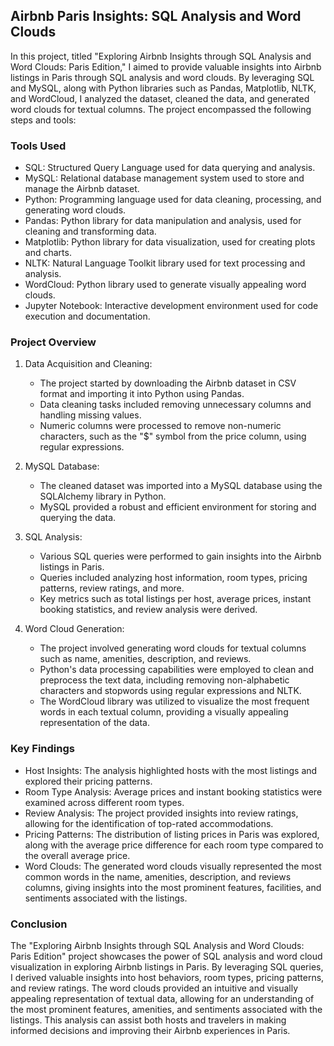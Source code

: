 
## Airbnb Paris Insights: SQL Analysis and Word Clouds

In this project, titled "Exploring Airbnb Insights through SQL Analysis and Word Clouds: Paris Edition," I aimed to provide valuable insights into Airbnb listings in Paris through SQL analysis and word clouds. By leveraging SQL and MySQL, along with Python libraries such as Pandas, Matplotlib, NLTK, and WordCloud, I analyzed the dataset, cleaned the data, and generated word clouds for textual columns. The project encompassed the following steps and tools:

### Tools Used
- SQL: Structured Query Language used for data querying and analysis.
- MySQL: Relational database management system used to store and manage the Airbnb dataset.
- Python: Programming language used for data cleaning, processing, and generating word clouds.
- Pandas: Python library for data manipulation and analysis, used for cleaning and transforming data.
- Matplotlib: Python library for data visualization, used for creating plots and charts.
- NLTK: Natural Language Toolkit library used for text processing and analysis.
- WordCloud: Python library used to generate visually appealing word clouds.
- Jupyter Notebook: Interactive development environment used for code execution and documentation.

### Project Overview
1. Data Acquisition and Cleaning:
   - The project started by downloading the Airbnb dataset in CSV format and importing it into Python using Pandas.
   - Data cleaning tasks included removing unnecessary columns and handling missing values.
   - Numeric columns were processed to remove non-numeric characters, such as the "$" symbol from the price column, using regular expressions.

2. MySQL Database:
   - The cleaned dataset was imported into a MySQL database using the SQLAlchemy library in Python.
   - MySQL provided a robust and efficient environment for storing and querying the data.

3. SQL Analysis:
   - Various SQL queries were performed to gain insights into the Airbnb listings in Paris.
   - Queries included analyzing host information, room types, pricing patterns, review ratings, and more.
   - Key metrics such as total listings per host, average prices, instant booking statistics, and review analysis were derived.

4. Word Cloud Generation:
   - The project involved generating word clouds for textual columns such as name, amenities, description, and reviews.
   - Python's data processing capabilities were employed to clean and preprocess the text data, including removing non-alphabetic characters and stopwords using regular expressions and NLTK.
   - The WordCloud library was utilized to visualize the most frequent words in each textual column, providing a visually appealing representation of the data.

### Key Findings
- Host Insights: The analysis highlighted hosts with the most listings and explored their pricing patterns.
- Room Type Analysis: Average prices and instant booking statistics were examined across different room types.
- Review Analysis: The project provided insights into review ratings, allowing for the identification of top-rated accommodations.
- Pricing Patterns: The distribution of listing prices in Paris was explored, along with the average price difference for each room type compared to the overall average price.
- Word Clouds: The generated word clouds visually represented the most common words in the name, amenities, description, and reviews columns, giving insights into the most prominent features, facilities, and sentiments associated with the listings.

### Conclusion
The "Exploring Airbnb Insights through SQL Analysis and Word Clouds: Paris Edition" project showcases the power of SQL analysis and word cloud visualization in exploring Airbnb listings in Paris. By leveraging SQL queries, I derived valuable insights into host behaviors, room types, pricing patterns, and review ratings. The word clouds provided an intuitive and visually appealing representation of textual data, allowing for an understanding of the most prominent features, amenities, and sentiments associated with the listings. This analysis can assist both hosts and travelers in making informed decisions and improving their Airbnb experiences in Paris.

